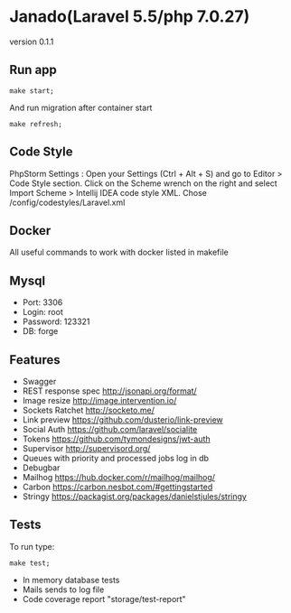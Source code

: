 # Janado(Laravel 5.5/php 7.0.27)
version 0.1.1

## Run app

```
make start;
```
And run migration after container start
```
make refresh;
```

## Code Style

PhpStorm Settings : Open your Settings (Ctrl + Alt + S) and go to Editor > Code Style section.
Click on the Scheme wrench on the right and select Import Scheme > Intellij IDEA code style XML.
Chose /config/codestyles/Laravel.xml

## Docker

All useful commands to work with docker listed in makefile

## Mysql

- Port: 3306
- Login: root
- Password: 123321
- DB: forge

## Features

- Swagger
- REST response spec http://jsonapi.org/format/
- Image resize http://image.intervention.io/
- Sockets Ratchet http://socketo.me/
- Link preview https://github.com/dusterio/link-preview
- Social Auth https://github.com/laravel/socialite
- Tokens https://github.com/tymondesigns/jwt-auth
- Supervisor http://supervisord.org/
- Queues with priority and processed jobs log in db
- Debugbar
- Mailhog https://hub.docker.com/r/mailhog/mailhog/
- Carbon https://carbon.nesbot.com/#gettingstarted
- Stringy https://packagist.org/packages/danielstjules/stringy

## Tests

To run type:
```
make test;
```

- In memory database tests
- Mails sends to log file
- Code coverage report "storage/test-report"
